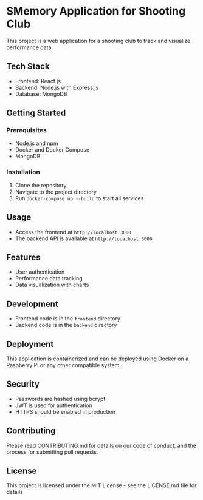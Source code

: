 # SMemory Application for Shooting Club

This project is a web application for a shooting club to track and visualize performance data.

## Tech Stack

- Frontend: React.js
- Backend: Node.js with Express.js
- Database: MongoDB

## Getting Started

### Prerequisites

- Node.js and npm
- Docker and Docker Compose
- MongoDB

### Installation

1. Clone the repository
2. Navigate to the project directory
3. Run `docker-compose up --build` to start all services

## Usage

- Access the frontend at `http://localhost:3000`
- The backend API is available at `http://localhost:5000`

## Features

- User authentication
- Performance data tracking
- Data visualization with charts

## Development

- Frontend code is in the `frontend` directory
- Backend code is in the `backend` directory

## Deployment

This application is containerized and can be deployed using Docker on a Raspberry Pi or any other compatible system.

## Security

- Passwords are hashed using bcrypt
- JWT is used for authentication
- HTTPS should be enabled in production

## Contributing

Please read CONTRIBUTING.md for details on our code of conduct, and the process for submitting pull requests.

## License

This project is licensed under the MIT License - see the LICENSE.md file for details
